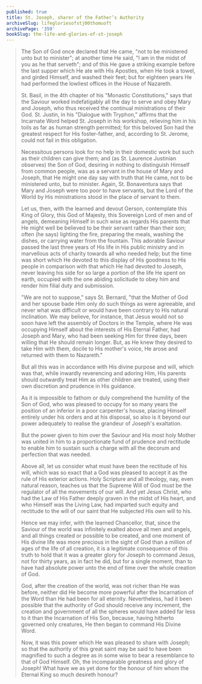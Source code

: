 ```yaml
---
published: true
title: St. Joseph, sharer of the Father’s Authority
archiveSlug: lifegloriesofstj00thomuoft
archivePage: '359'
bookSlug: the-life-and-glories-of-st-joseph
---
```


> The Son of God once declared that He came, "not to be ministered unto but to minister"; at another time He said, "I am in the midst of you as he that serveth"; and of this He gave a striking example before the last supper which He ate with His Apostles, when He took a towel, and girded Himself, and washed their feet; but for eighteen years He had performed the lowliest offices in the House of Nazareth.
>
> St. Basil, in the 4th chapter of his "Monastic Constitutions," says that the Saviour worked indefatigably all the day to serve and obey Mary and Joseph, who thus received the continual ministrations of their God. St. Justin, in his "Dialogue with Tryphon," affirms that the Incarnate Word helped St. Joseph in his workshop, relieving him in his toils as far as human strength permitted; for this beloved Son had the greatest respect for His foster-father, and, according to St. Jerome, could not fail in this obligation.
>
> Necessitous persons look for no help in their domestic work but such as their children can give them; and (as St. Laurence Justinian observes) the Son of God, desiring in nothing to distinguish Himself from common people, was as a servant in the house of Mary and Joseph, that He might one day say with truth that He came, not to be ministered unto, but to minister. Again, St. Bonaventura says that Mary and Joseph were too poor to have servants, but the Lord of the World by His ministrations stood in the place of servant to them.
>
> Let us, then, with the learned and devout Gerson, contemplate this King of Glory, this God of Majesty, this Sovereign Lord of men and of angels, demeaning Himself in such wise as regards His parents that He might well be believed to be their servant rather than their son; often (he says) lighting the fire, preparing the meals, washing the dishes, or carrying water from the fountain. This adorable Saviour passed the last three years of His life in His public ministry and in marvellous acts of charity towards all who needed help; but the time was short which He devoted to this display of His goodness to His people in comparison with that which He had devoted to Joseph, never leaving his side for so large a portion of the life He spent on earth, occupied with the one abiding solicitude to obey him and render him filial duty and submission.
>
> "We are not to suppose," says St. Bernard, "that the Mother of God and her spouse bade Him only do such things as were agreeable, and never what was difficult or would have been contrary to His natural inclination. We may believe, for instance, that Jesus would not so soon have left the assembly of Doctors in the Temple, where He was occupying Himself about the interests of His Eternal Father, had Joseph and Mary, who had been seeking Him for three days, been willing that He should remain longer. But, as He knew they desired to take Him with them, docile to His mother's voice, He arose and returned with them to Nazareth."
>
> But all this was in accordance with His divine purpose and will, which was that, while inwardly reverencing and adoring Him, His parents should outwardly treat Him as other children are treated, using their own discretion and prudence in His guidance.
>
> As it is impossible to fathom or duly comprehend the humility of the Son of God, who was pleased to occupy for so many years the position of an inferior in a poor carpenter's house, placing Himself entirely under his orders and at his disposal, so also is it beyond our power adequately to realise the grandeur of Joseph's exaltation.
>
> But the power given to him over the Saviour and His most holy Mother was united in him to a proportionate fund of prudence and rectitude to enable him to sustain such a charge with all the decorum and perfection that was needed.
>
> Above all, let us consider what must have been the rectitude of his will, which was so exact that a God was pleased to accept it as the rule of His exterior actions. Holy Scripture and all theology, nay, even natural reason, teaches us that the Supreme Will of God must be the regulator of all the movements of our will. And yet Jesus Christ, who had the Law of His Father deeply graven in the midst of His heart, and who Himself was the Living Law, had imparted such equity and rectitude to the will of our saint that He subjected His own will to his.
>
> Hence we may infer, with the learned Chancellor, that, since the Saviour of the world was infinitely exalted above all men and angels, and all things created or possible to be created, and one moment of His divine life was more precious in the sight of God than a million of ages of the life of all creation, it is a legitimate consequence of this truth to hold that it was a greater glory for Joseph to command Jesus, not for thirty years, as in fact he did, but for a single moment, than to have had absolute power unto the end of time over the whole creation of God.
>
> God, after the creation of the world, was not richer than He was before, neither did He become more powerful after the Incarnation of the Word than He had been for all eternity. Nevertheless, had it been possible that the authority of God should receive any increment, the creation and government of all the spheres would have added far less to it than the Incarnation of His Son, because, having hitherto governed only creatures, He then began to command His Divine Word.
>
> Now, it was this power which He was pleased to share with Joseph; so that the authority of this great saint may be said to have been magnified to such a degree as in some wise to bear a resemblance to that of God Himself. Oh, the incomparable greatness and glory of Joseph! What have we as yet done for the honour of him whom the Eternal King so much desireth honour?
